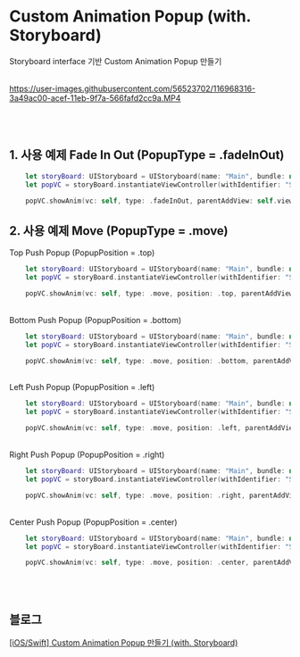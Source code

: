 # Custom Animation Popup (with. Storyboard)
Storyboard interface 기반 Custom Animation Popup 만들기
<br><br>


https://user-images.githubusercontent.com/56523702/116968316-3a49ac00-acef-11eb-9f7a-566fafd2cc9a.MP4


<br><br>
## 1. 사용 예제 Fade In Out (PopupType = .fadeInOut)

```swift
    let storyBoard: UIStoryboard = UIStoryboard(name: "Main", bundle: nil)
    let popVC = storyBoard.instantiateViewController(withIdentifier: "SNPopVC") as! SNPopVC

    popVC.showAnim(vc: self, type: .fadeInOut, parentAddView: self.view) { }
```

## 2. 사용 예제 Move (PopupType = .move)

Top Push Popup (PopupPosition = .top)<br>

```swift
    let storyBoard: UIStoryboard = UIStoryboard(name: "Main", bundle: nil)
    let popVC = storyBoard.instantiateViewController(withIdentifier: "SNPopVC") as! SNPopVC

    popVC.showAnim(vc: self, type: .move, position: .top, parentAddView: self.view) { }
```
<br>
Bottom Push Popup (PopupPosition = .bottom)<br>

```swift
    let storyBoard: UIStoryboard = UIStoryboard(name: "Main", bundle: nil)
    let popVC = storyBoard.instantiateViewController(withIdentifier: "SNPopVC") as! SNPopVC

    popVC.showAnim(vc: self, type: .move, position: .bottom, parentAddView: self.view) { }
```
<br>
Left Push Popup (PopupPosition = .left)<br>

```swift
    let storyBoard: UIStoryboard = UIStoryboard(name: "Main", bundle: nil)
    let popVC = storyBoard.instantiateViewController(withIdentifier: "SNPopVC") as! SNPopVC

    popVC.showAnim(vc: self, type: .move, position: .left, parentAddView: self.view) { }
```
<br>
Right Push Popup (PopupPosition = .right)<br>

```swift
    let storyBoard: UIStoryboard = UIStoryboard(name: "Main", bundle: nil)
    let popVC = storyBoard.instantiateViewController(withIdentifier: "SNPopVC") as! SNPopVC

    popVC.showAnim(vc: self, type: .move, position: .right, parentAddView: self.view) { }
```
<br>
Center Push Popup (PopupPosition = .center)<br>

```swift
    let storyBoard: UIStoryboard = UIStoryboard(name: "Main", bundle: nil)
    let popVC = storyBoard.instantiateViewController(withIdentifier: "SNPopVC") as! SNPopVC

    popVC.showAnim(vc: self, type: .move, position: .center, parentAddView: self.view) { }
```
<br><br>

## 블로그
[[iOS/Swift] Custom Animation Popup 만들기 (with. Storyboard)](https://sunidev.tistory.com/10)


